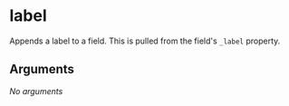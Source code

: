 # label

Appends a label to a field. This is pulled from the field's `_label` property.

## Arguments

_No arguments_
